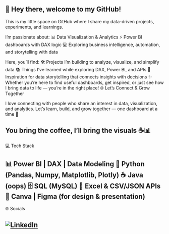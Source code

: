 👋 Hey there, welcome to my GitHub!
------------------------------------------------------------------------------------------------------------------------------------------------------------------------------------------------------
This is my little space on GitHub where I share my data-driven projects, experiments, and learnings.

I’m passionate about:
📊 Data Visualization & Analytics
⚡ Power BI dashboards with DAX logic
💻 Exploring business intelligence, automation, and storytelling with data

Here, you’ll find:
🛠️ Projects I’m building to analyze, visualize, and simplify data
📚 Things I’ve learned while exploring DAX, Power BI, and APIs
🌱 Inspiration for data storytelling that connects insights with decisions
✨ Whether you’re here to find useful dashboards, get inspired, or just see how I bring data to life — you’re in the right place!
🌐 Let’s Connect & Grow Together

I love connecting with people who share an interest in data, visualization, and analytics.
Let’s learn, build, and grow together — one dashboard at a time 🚀

You bring the coffee, I’ll bring the visuals ☕📊
----------------------------------------------------------------------------------------------------------------------------------------------------------------------------------------------------

💻 Tech Stack

📊 Power BI | DAX | Data Modeling
🐍 Python (Pandas, Numpy, Matplotlib, Plotly)
☕ Java (oops)
🗄️ SQL (MySQL)
📑 Excel & CSV/JSON APIs
🎨 Canva | Figma (for design & presentation)
------------------------------------------------------------------------------------------------------------------------------------------------------------------------------------------------------
🌐 Socials  

[![LinkedIn](https://www.linkedin.com/feed/)](https://linkedin.com/) 
------------------------------------------------------------------------------------------------------------------------------------------------------------------------------------------------------

